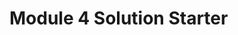 <html>
<head>
  <meta charset="utf-8">
 <script src="Dspeakhello.js"></script>
  <script src="Dgoodbye.js"></script>
<script src="Dscript.js"></script>
</head>
<body>
  <h1>Module 4 Solution Starter</h1>
   
</body>

</html>
